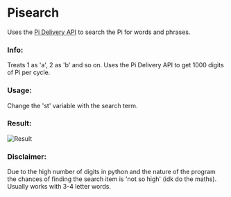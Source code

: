 # Pisearch
Uses the [Pi Delivery API](https://pi.delivery/) to search the Pi for words and phrases.
### Info:
Treats 1 as 'a', 2 as 'b' and so on. Uses the Pi Delivery API to get 1000 
digits of Pi per cycle.
### Usage:
Change the 'st' variable with the search term.
### Result:
![Result](https://i.imgur.com/Z2GFxhd.png)
### Disclaimer:
Due to the high number of digits in python and the nature of the program
the chances of finding the search item is 'not so high' (idk do the maths).
Usually works with 3-4 letter words.
